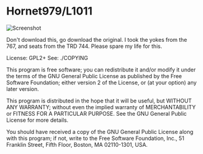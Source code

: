 Hornet979/L1011
========================

![Screenshot](https://github.com/Hornet979/L1011/blob/master/L1011.png)

Don't download this, go download the original. I took the yokes from the 767, and seats from the TRD 744. Please spare my life for this.

License: GPL2+
See: ./COPYING


This program is free software; you can redistribute it and/or
modify it under the terms of the GNU General Public License
as published by the Free Software Foundation; either version 2
of the License, or (at your option) any later version.

This program is distributed in the hope that it will be useful,
but WITHOUT ANY WARRANTY; without even the implied warranty of
MERCHANTABILITY or FITNESS FOR A PARTICULAR PURPOSE.  See the
GNU General Public License for more details.

You should have received a copy of the GNU General Public License
along with this program; if not, write to the Free Software
Foundation, Inc., 51 Franklin Street, Fifth Floor, Boston, MA  02110-1301, USA.
